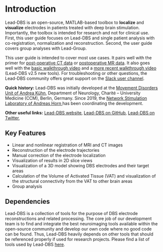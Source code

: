 # Introduction

Lead-DBS is an open-source, MATLAB-based toolbox to **localize** and **visualize** electrodes in patients treated with deep brain stimulation. Importantly, the toolbox is intended for research and not for clinical use. First, this user guide focuses on Lead-DBS and single patient analysis with co-registration, normalization and reconstruction. Second, the user guide covers group analyses with Lead-Group.

This user guide is intended to cover most use cases. It pairs well with the primer for [post-operative CT data](https://www.lead-dbs.org/?page\_id=220) or [postoperative MR data](https://www.lead-dbs.org/?page\_id=225). It also goes well with the [basic walkthrough video](https://www.lead-dbs.org/helpsupport/knowledge-base/walkthrough-videos/) and a [more recent walkthrough video](https://youtu.be/xobhQDgtVfs) (Lead-DBS v2.5 new tools). For troubleshooting or other questions, the Lead-DBS community offers great support on the [Slack user channel](https://www.lead-dbs.org/helpsupport/slack-user-channel/).

**Quick history:** Lead-DBS was initially developed at the [Movement Disorders Unit of Andrea Kühn](https://neurologie.charite.de/forschung/arbeitsgruppen/bewegungsstoerungen\_andrea\_kuehn), Department of Neurology, Charité – University Medicine (CCM), Berlin, Germany. Since 2019, the [Network Stimulation Laboratory of Andreas Horn ](https://www.netstim.org)has been coordinating the development.

**Other useful links:** [Lead-DBS website](https://github.com/netstim/leaddbs), [Lead-DBS on GitHub](https://github.com/netstim/leaddbs), [Lead-DBS on Twitter](https://twitter.com/leaddbs),

## Key Features

* Linear and nonlinear registration of MRI and CT images
* Reconstruction of the electrode trajectories
* Manual correction of the electrode localization
* Visualization of results in 2D slice views
* Visualization of a 3D model showing DBS electrodes and their target areas
* Calculation of the Volume of Activated Tissue (VAT) and visualization of the structural connectivity from the VAT to other brain areas
* Group analysis

## Dependencies

Lead-DBS is a collection of tools for the purpose of DBS electrode reconstructions and related processing. The core job of our development team is to find and integrate the best neuroimaging tools available within the open-source community and develop our own code where no good code can be found. Thus, Lead-DBS heavily depends on other tools that should be referenced properly if used for research projects. Please find a list of tools used by Lead-DBS [here](https://www.lead-dbs.org/?page\_id=1126).
